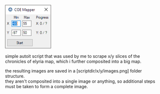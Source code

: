 ![Alt text](https://github.com/lllllll-llll-llllll/coe_mapper/blob/master/coemapper.png)

simple autoit script that was used by me to scrape x/y slices of the chronicles of elyria map, which i further composited into a big map.  
  
the resulting images are saved in a [scriptdir/x/y/images.png] folder structure.  
they aren't composited into a single image or anything, so additional steps must be taken to form a complete image.
